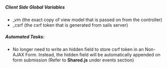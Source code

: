 ﻿##### Client Side Global Variables
- _vm (the exact copy of view model that is passed on from the controller)
- _csrf (the csrf token that is generated from sails server)

##### Automated Tasks:
- No longer need to write an hidden field to store csrf token in an Non-AJAX Form. Instead, the hidden field will be automatically appended on form submission (Refer to **Shared.js** under events section)